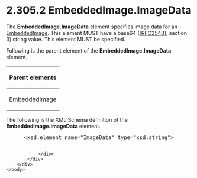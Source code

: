 <html dir="LTR" xmlns:mshelp="http://msdn.microsoft.com/mshelp" xmlns:ddue="http://ddue.schemas.microsoft.com/authoring/2003/5" xmlns:xlink="http://www.w3.org/1999/xlink" xmlns:tool="http://www.microsoft.com/tooltip">
    <head>
        <meta http-equiv="Content-Type" content="text/html; CHARSET=utf-8"></meta>
        <meta name="save" content="history"></meta>
        <title>2.305.2 EmbeddedImage.ImageData</title>
        <xml>
            <mshelp:toctitle title="2.305.2 EmbeddedImage.ImageData"></mshelp:toctitle>
            <mshelp:rltitle title="[MS-RDL]: EmbeddedImage.ImageData"></mshelp:rltitle>
            <mshelp:keyword index="A" term="39f1bb55-eee9-4eb8-870d-e8b83487b6f4"></mshelp:keyword>
            <mshelp:attr name="DCSext.ContentType" value="open specification"></mshelp:attr>
            <mshelp:attr name="AssetID" value="39f1bb55-eee9-4eb8-870d-e8b83487b6f4"></mshelp:attr>
            <mshelp:attr name="TopicType" value="kbRef"></mshelp:attr>
            <mshelp:attr name="DCSext.Title" value="[MS-RDL]: EmbeddedImage.ImageData" />
        </xml>
    </head>
    <body>
        <div id="header">
            <h1 class="heading">2.305.2 EmbeddedImage.ImageData</h1>
        </div>
        <div id="mainSection">
            <div id="mainBody">
                <div id="allHistory" class="saveHistory"></div>
                <div id="sectionSection0" class="section" name="collapseableSection">
                    

<p>The <b>EmbeddedImage.ImageData</b> element specifies image
data for an <a href="6cdb345a-b502-4eee-84fd-de5ccf2a40e7.html">EmbeddedImage</a>.
This element MUST have a base64 (<a href="https://go.microsoft.com/fwlink/?LinkId=90432">[RFC3548]</a>, section 3)
string value. This element MUST be specified.</p>

<p>Following is the parent element of the <b>EmbeddedImage.ImageData</b>
element.</p>

<table>
 <thead>
  <tr>
   <th>
   <p>Parent elements</p>
   </th>
  </tr>
 </thead>
 <tr>
  <td>
  <p>EmbeddedImage</p>
  </td>
 </tr>
</table>

<p>The following is the XML Schema definition of the <b>EmbeddedImage.ImageData</b>
element.</p>

<dl>
<dd>
<div><pre> &lt;xsd:element name=&quot;ImageData&quot; type=&quot;xsd:string&quot;&gt;
  
</pre></div>
</dd></dl>


                </div>
            </div>
        </div>
    </body>
</html>